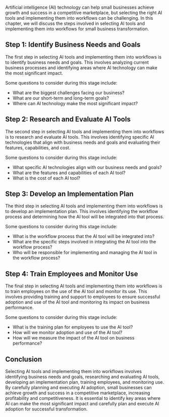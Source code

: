 

Artificial intelligence (AI) technology can help small businesses achieve growth and success in a competitive marketplace, but selecting the right AI tools and implementing them into workflows can be challenging. In this chapter, we will discuss the steps involved in selecting AI tools and implementing them into workflows for small business transformation.

Step 1: Identify Business Needs and Goals
-----------------------------------------

The first step in selecting AI tools and implementing them into workflows is to identify business needs and goals. This involves analyzing current business processes and identifying areas where AI technology can make the most significant impact.

Some questions to consider during this stage include:

* What are the biggest challenges facing our business?
* What are our short-term and long-term goals?
* Where can AI technology make the most significant impact?

Step 2: Research and Evaluate AI Tools
--------------------------------------

The second step in selecting AI tools and implementing them into workflows is to research and evaluate AI tools. This involves identifying specific AI technologies that align with business needs and goals and evaluating their features, capabilities, and cost.

Some questions to consider during this stage include:

* What specific AI technologies align with our business needs and goals?
* What are the features and capabilities of each AI tool?
* What is the cost of each AI tool?

Step 3: Develop an Implementation Plan
--------------------------------------

The third step in selecting AI tools and implementing them into workflows is to develop an implementation plan. This involves identifying the workflow process and determining how the AI tool will be integrated into that process.

Some questions to consider during this stage include:

* What is the workflow process that the AI tool will be integrated into?
* What are the specific steps involved in integrating the AI tool into the workflow process?
* Who will be responsible for implementing and managing the AI tool in the workflow process?

Step 4: Train Employees and Monitor Use
---------------------------------------

The final step in selecting AI tools and implementing them into workflows is to train employees on the use of the AI tool and monitor its use. This involves providing training and support to employees to ensure successful adoption and use of the AI tool and monitoring its impact on business performance.

Some questions to consider during this stage include:

* What is the training plan for employees to use the AI tool?
* How will we monitor adoption and use of the AI tool?
* How will we measure the impact of the AI tool on business performance?

Conclusion
----------

Selecting AI tools and implementing them into workflows involves identifying business needs and goals, researching and evaluating AI tools, developing an implementation plan, training employees, and monitoring use. By carefully planning and executing AI adoption, small businesses can achieve growth and success in a competitive marketplace, increasing profitability and competitiveness. It is essential to identify key areas where AI can make the most significant impact and carefully plan and execute AI adoption for successful transformation.
